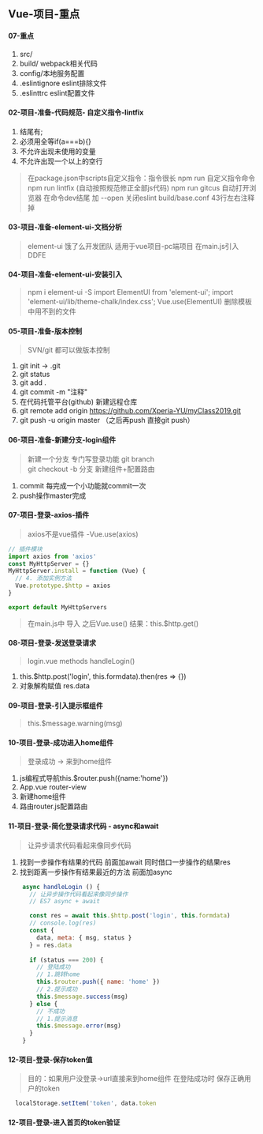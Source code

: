 ## Vue-项目-重点

#### 07-重点
1. src/
2. build/ webpack相关代码
3. config/本地服务配置
4. .eslintignore eslint排除文件
5. .eslinttrc eslint配置文件

#### 02-项目-准备-代码规范- 自定义指令-lintfix
1. 结尾有;
2. 必须用全等if(a===b){}
3. 不允许出现未使用的变量
4. 不允许出现一个以上的空行

> 在package.json中scripts自定义指令：指令很长
> npm run 自定义指令命令
> npm run lintfix (自动按照规范修正全部js代码)
> npm run gitcus
> 自动打开浏览器 在命令dev结尾 加 --open
> 关闭eslint build/base.conf 43行左右注释掉

#### 03-项目-准备-element-ui-文档分析
> element-ui 饿了么开发团队
> 适用于vue项目-pc端项目
> 在main.js引入
> DDFE

#### 04-项目-准备-element-ui-安装引入
> npm i element-ui -S
> import ElementUI from 'element-ui';
> import 'element-ui/lib/theme-chalk/index.css';
> Vue.use(ElementUI)
> 删除模板中用不到的文件

#### 05-项目-准备-版本控制
> SVN/git 都可以做版本控制
1. git init -> .git
2. git status
3. git add .
4. git commit -m "注释"
5. 在代码托管平台(github) 新建远程仓库
6. git remote add origin https://github.com/Xperia-YU/myClass2019.git
7. git push -u origin master （之后再push 直接git push）

#### 06-项目-准备-新建分支-login组件
> 新建一个分支 专门写登录功能
> git branch  
> git checkout -b 分支
> 新建组件+配置路由
1. commit 每完成一个小功能就commit一次
2. push操作master完成

#### 07-项目-登录-axios-插件
> axios不是vue插件 -Vue.use(axios)
```js
// 插件模块
import axios from 'axios'
const MyHttpServer = {}
MyHttpServer.install = function (Vue) {
  // 4. 添加实例方法
  Vue.prototype.$http = axios
}

export default MyHttpServers

```
> 在main.js中 导入 之后Vue.use()
> 结果：this.$http.get()

#### 08-项目-登录-发送登录请求
> login.vue methods handleLogin()
1. this.$http.post('login', this.formdata).then(res => {})
2. 对象解构赋值 res.data

#### 09-项目-登录-引入提示框组件
> this.$message.warning(msg)

#### 10-项目-登录-成功进入home组件
> 登录成功 -> 来到home组件
1. js编程式导航this.$router.push({name:'home'})
2. App.vue router-view
3. 新建home组件
4. 路由router.js配置路由 

#### 11-项目-登录-简化登录请求代码 - async和await
> 让异步请求代码看起来像同步代码
1. 找到一步操作有结果的代码 前面加await 同时借口一步操作的结果res
2. 找到距离一步操作有结果最近的方法 前面加async
```js
    async handleLogin () {
      // 让异步操作代码看起来像同步操作
      // ES7 async + await

      const res = await this.$http.post('login', this.formdata)
      // console.log(res)
      const {
        data, meta: { msg, status }
      } = res.data
      
      if (status === 200) {
        // 登陆成功
        // 1.跳转home
        this.$router.push({ name: 'home' })
        // 2.提示成功
        this.$message.success(msg)
      } else {
        // 不成功
        // 1.提示消息
        this.$message.error(msg)
      }
    }
```
#### 12-项目-登录-保存token值
> 目的：如果用户没登录->url直接来到home组件
> 在登陆成功时 保存正确用户的token
```js
  localStorage.setItem('token', data.token
```
#### 12-项目-登录-进入首页的token验证